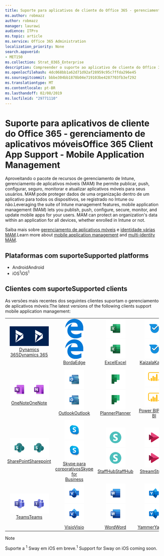 ```yaml
---
title: Suporte para aplicativos de cliente do Office 365 - gerenciamento de aplicativos móveis
ms.author: robmazz
author: robmazz
manager: laurawi
audience: ITPro
ms.topic: article
ms.service: Office 365 Administration
localization_priority: None
search.appverid:
- MET150
ms.collection: Strat_O365_Enterprise
description: Compreender o suporte ao aplicativo de cliente do Office 365 para gerenciamento de aplicativos móveis
ms.openlocfilehash: 4dc068bb1a62d71d92af28959c95c7ffda296e45
ms.sourcegitcommit: bbbe304bb1878b04e719103be4287703fb3ef292
ms.translationtype: MT
ms.contentlocale: pt-BR
ms.lasthandoff: 02/08/2019
ms.locfileid: "29771110"
---
```

# <a name="office-365-client-app-support---mobile-application-management"></a><span data-ttu-id="71e72-103">Suporte para aplicativos de cliente do Office 365 - gerenciamento de aplicativos móveis</span><span class="sxs-lookup"><span data-stu-id="71e72-103">Office 365 Client App Support - Mobile Application Management</span></span>

<span data-ttu-id="71e72-p101">Aproveitando o pacote de recursos de gerenciamento de Intune, gerenciamento de aplicativos móveis (MAM) lhe permite publicar, push, configurar, seguro, monitorar e atualizar aplicativos móveis para seus usuários. MAM pode proteger dados de uma organização dentro de um aplicativo para todos os dispositivos, se registrado no Intune ou não.</span><span class="sxs-lookup"><span data-stu-id="71e72-p101">Leveraging the suite of Intune management features, mobile application management (MAM) lets you publish, push, configure, secure, monitor, and update mobile apps for your users. MAM can protect an organization's data within an application for all devices, whether enrolled in Intune or not.</span></span>

<span data-ttu-id="71e72-106">Saiba mais sobre [gerenciamento de aplicativos móveis](https://docs.microsoft.com/intune/mam-faq) e [identidade várias MAM](https://docs.microsoft.com/intune/app-protection-policy).</span><span class="sxs-lookup"><span data-stu-id="71e72-106">Learn more about [mobile application management](https://docs.microsoft.com/intune/mam-faq) and [multi-identity MAM](https://docs.microsoft.com/intune/app-protection-policy).</span></span>

## <a name="supported-platforms"></a><span data-ttu-id="71e72-107">Plataformas com suporte</span><span class="sxs-lookup"><span data-stu-id="71e72-107">Supported platforms</span></span>

 - <span data-ttu-id="71e72-108">Android</span><span class="sxs-lookup"><span data-stu-id="71e72-108">Android</span></span>
 - <span data-ttu-id="71e72-109">iOS<sup>1</sup></span><span class="sxs-lookup"><span data-stu-id="71e72-109">iOS<sup>1</sup></span></span>

## <a name="supported-clients"></a><span data-ttu-id="71e72-110">Clientes com suporte</span><span class="sxs-lookup"><span data-stu-id="71e72-110">Supported clients</span></span>

<span data-ttu-id="71e72-111">As versões mais recentes dos seguintes clientes suportam o gerenciamento de aplicativos móveis:</span><span class="sxs-lookup"><span data-stu-id="71e72-111">The latest versions of the following clients support mobile application management:</span></span>

| | | | | | |
|:---:|:---:|:---:|:---:|:---:|:---:|
| <span data-ttu-id="71e72-112">![Ícone de Dynamics 365](media/o365-dynamics365-64x64.png)</span><span class="sxs-lookup"><span data-stu-id="71e72-112">![Dynamics 365 icon](media/o365-dynamics365-64x64.png)</span></span> <br> [<span data-ttu-id="71e72-113">Dynamics 365</span><span class="sxs-lookup"><span data-stu-id="71e72-113">Dynamics 365</span></span>](https://dynamics.microsoft.com) | <span data-ttu-id="71e72-114">![Ícone de borda](media/o365-edge-64x64.png)</span><span class="sxs-lookup"><span data-stu-id="71e72-114">![Edge icon](media/o365-edge-64x64.png)</span></span> <br> [<span data-ttu-id="71e72-115">Borda</span><span class="sxs-lookup"><span data-stu-id="71e72-115">Edge</span></span>](https://www.microsoft.com/windows/microsoft-edge) | <span data-ttu-id="71e72-116">![Ícone do Excel](media/o365-excel-64x64.png)</span><span class="sxs-lookup"><span data-stu-id="71e72-116">![Excel icon](media/o365-excel-64x64.png)</span></span> <br> [<span data-ttu-id="71e72-117">Excel</span><span class="sxs-lookup"><span data-stu-id="71e72-117">Excel</span></span>](https://products.office.com/excel) | <span data-ttu-id="71e72-118">![Ícone de Kaizala](media/o365-kaizala-64x64.png)</span><span class="sxs-lookup"><span data-stu-id="71e72-118">![Kaizala icon](media/o365-kaizala-64x64.png)</span></span> <br> [<span data-ttu-id="71e72-119">Kaizala</span><span class="sxs-lookup"><span data-stu-id="71e72-119">Kaizala</span></span>](https://products.office.com/en/business/microsoft-kaizala) | <span data-ttu-id="71e72-120">![OneDrive para o ícone de negócios](media/o365-OneDrive-64x64.png)</span><span class="sxs-lookup"><span data-stu-id="71e72-120">![OneDrive for Business icon](media/o365-OneDrive-64x64.png)</span></span> <br> [<span data-ttu-id="71e72-121">OneDrive</span><span class="sxs-lookup"><span data-stu-id="71e72-121">OneDrive</span></span>](https://products.office.com/onedrive-for-business/online-cloud-storage)
| <span data-ttu-id="71e72-122">![Ícone do OneNote](media/o365-OneNote-64x64.png)</span><span class="sxs-lookup"><span data-stu-id="71e72-122">![OneNote icon](media/o365-OneNote-64x64.png)</span></span> <br> [<span data-ttu-id="71e72-123">OneNote</span><span class="sxs-lookup"><span data-stu-id="71e72-123">OneNote</span></span>](https://products.office.com/onenote) | <span data-ttu-id="71e72-124">![Ícone do Outlook](media/o365-outlook-64x64.png)</span><span class="sxs-lookup"><span data-stu-id="71e72-124">![Outlook icon](media/o365-outlook-64x64.png)</span></span> <br> [<span data-ttu-id="71e72-125">Outlook</span><span class="sxs-lookup"><span data-stu-id="71e72-125">Outlook</span></span>](https://products.office.com/outlook) | <span data-ttu-id="71e72-126">![Ícone de Planejador](media/o365-planner-64x64.png)</span><span class="sxs-lookup"><span data-stu-id="71e72-126">![Planner icon](media/o365-planner-64x64.png)</span></span> <br> [<span data-ttu-id="71e72-127">Planner</span><span class="sxs-lookup"><span data-stu-id="71e72-127">Planner</span></span>](https://products.office.com/business/task-management-software) | <span data-ttu-id="71e72-128">![Ícone de PowerBI](media/o365-powerbi-64x64.png)</span><span class="sxs-lookup"><span data-stu-id="71e72-128">![PowerBI icon](media/o365-powerbi-64x64.png)</span></span> <br> [<span data-ttu-id="71e72-129">Power BI</span><span class="sxs-lookup"><span data-stu-id="71e72-129">Power BI</span></span>](https://powerbi.microsoft.com) | <span data-ttu-id="71e72-130">![Ícone do PowerPoint](media/o365-powerpoint-64x64.png)</span><span class="sxs-lookup"><span data-stu-id="71e72-130">![PowerPoint icon](media/o365-powerpoint-64x64.png)</span></span> <br> [<span data-ttu-id="71e72-131">PowerPoint</span><span class="sxs-lookup"><span data-stu-id="71e72-131">PowerPoint</span></span>](https://products.office.com/powerpoint) |
| <span data-ttu-id="71e72-132">![Ícone do SharePoint](media/o365-sharepoint-64x64.png)</span><span class="sxs-lookup"><span data-stu-id="71e72-132">![SharePoint icon](media/o365-sharepoint-64x64.png)</span></span> <br> [<span data-ttu-id="71e72-133">SharePoint</span><span class="sxs-lookup"><span data-stu-id="71e72-133">Sharepoint</span></span>](https://products.office.com/sharepoint) | <span data-ttu-id="71e72-134">![Skype para o ícone de negócios](media/o365-skypeforbusiness-64x64.png)</span><span class="sxs-lookup"><span data-stu-id="71e72-134">![Skype for Business icon](media/o365-skypeforbusiness-64x64.png)</span></span> <br> [<span data-ttu-id="71e72-135">Skype para <br> corporativos</span><span class="sxs-lookup"><span data-stu-id="71e72-135">Skype for <br> Business</span></span>](https://www.skype.com/business/) | <span data-ttu-id="71e72-136">![Ícone de StaffHub](media/o365-staffhub-64x64.png)</span><span class="sxs-lookup"><span data-stu-id="71e72-136">![StaffHub icon](media/o365-staffhub-64x64.png)</span></span> <br> [<span data-ttu-id="71e72-137">StaffHub</span><span class="sxs-lookup"><span data-stu-id="71e72-137">StaffHub</span></span>](https://products.office.com/microsoft-staffhub/staff-scheduling-software) | <span data-ttu-id="71e72-138">![Ícone de fluxo](media/o365-stream-64x64.png)</span><span class="sxs-lookup"><span data-stu-id="71e72-138">![Stream icon](media/o365-stream-64x64.png)</span></span> <br> [<span data-ttu-id="71e72-139">Stream</span><span class="sxs-lookup"><span data-stu-id="71e72-139">Stream</span></span>](https://stream.microsoft.com) | <span data-ttu-id="71e72-140">![Ícone de sway](media/o365-sway-64x64.png)</span><span class="sxs-lookup"><span data-stu-id="71e72-140">![Sway icon](media/o365-sway-64x64.png)</span></span> <br> [<span data-ttu-id="71e72-141">Sway<sup>1</sup></span><span class="sxs-lookup"><span data-stu-id="71e72-141">Sway<sup>1</sup></span></span>](https://sway.com)
| <span data-ttu-id="71e72-142">![Ícone de equipes](media/o365-teams-64x64.png)</span><span class="sxs-lookup"><span data-stu-id="71e72-142">![Teams icon](media/o365-teams-64x64.png)</span></span> <br> [<span data-ttu-id="71e72-143">Teams</span><span class="sxs-lookup"><span data-stu-id="71e72-143">Teams</span></span>](https://products.office.com/microsoft-teams/group-chat-software) | <span data-ttu-id="71e72-144">![Ícone do Visio](media/o365-visio-64x64.png)</span><span class="sxs-lookup"><span data-stu-id="71e72-144">![Visio icon](media/o365-visio-64x64.png)</span></span> <br> [<span data-ttu-id="71e72-145">Visio</span><span class="sxs-lookup"><span data-stu-id="71e72-145">Visio</span></span>](https://products.office.com/visio/flowchart-software) | <span data-ttu-id="71e72-146">![Ícone do Word](media/o365-word-64x64.png)</span><span class="sxs-lookup"><span data-stu-id="71e72-146">![Word icon](media/o365-word-64x64.png)</span></span> <br> [<span data-ttu-id="71e72-147">Word</span><span class="sxs-lookup"><span data-stu-id="71e72-147">Word</span></span>](https://products.office.com/word) |<span data-ttu-id="71e72-148">![Ícone do Yammer](media/o365-yammer-64x64.png)</span><span class="sxs-lookup"><span data-stu-id="71e72-148">![Yammer icon](media/o365-yammer-64x64.png)</span></span> <br> [<span data-ttu-id="71e72-149">Yammer</span><span class="sxs-lookup"><span data-stu-id="71e72-149">Yammer</span></span>](https://products.office.com/yammer/yammer-overview)

> [!NOTE]
> <span data-ttu-id="71e72-150">Suporte a <sup>1</sup> Sway em iOS em breve.</span><span class="sxs-lookup"><span data-stu-id="71e72-150"><sup>1</sup> Support for Sway on iOS coming soon.</span></span>